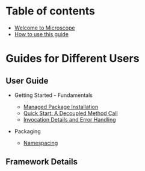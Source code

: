 # Table of contents

* [Welcome to Microscope](README.md)
* [How to use this guide](guides/HowToUseGuides.md)

# Guides for Different Users

## User Guide

* Getting Started - Fundamentals
  * [Managed Package Installation](getting-started/Installation.md)
  * [Quick Start: A Decoupled Method Call](getting-started/DecoupledMethod.md)
  * [Invocation Details and Error Handling](getting-started/InvocationDetails.md)

* Packaging
  * [Namespacing](packages/Namespaces.md)

## Framework Details


